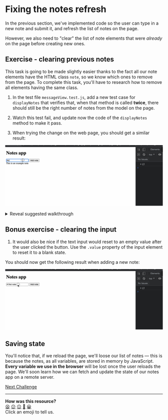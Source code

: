 # Fixing the notes refresh

In the previous section, we've implemented code so the user can type in a new
note and submit it, and refresh the list of notes on the page.

However, we also need to "clear" the list of note elements that were *already*
on the page before creating new ones.

## Exercise - clearing previous notes

This task is going to be made slightly easier thanks to the fact all our note
elements have the HTML class `note`, so we know which ones to remove from the
page. To complete this task, you'll have to research how to remove all elements
having the same class.

1. In the test file `messageView.test.js`, add a new test case for
   `displayNotes` that verifies that, when that method is called **twice**,
   there should still be the right number of notes from the model on the page.

2. Watch this test fail, and update now the code of the `displayNotes` method to
   make it pass.

3. When trying the change on the web page, you should get a similar result:

![Typing in a new note](./resources/new-note-input-2.gif)

<details>
  <summary>Reveal suggested walkthrough</summary>


  ```js
  // notesView.test.js

  // ...

  it('clear the list of previous notes before displaying', () => {
    document.body.innerHTML = fs.readFileSync('./index.html');

    const model = new NotesModel();
    const view = new NotesView(model);
    model.addNote('one');
    model.addNote('two');

    view.displayNotes();
    view.displayNotes();

    expect(document.querySelectorAll('div.note').length).toEqual(2);
  });

  // ...
  ```

  ```js
  // notesView.js

  displayNotes() {
    // 1. Remove all previous notes
    document.querySelectorAll('.note').forEach(element => {
      element.remove();
    });

    const notes = this.model.getNotes()

    // For each note, create and append a new element on the main container
    notes.forEach(note => {
      const noteEl = document.createElement('div');
      noteEl.innerText = note;
      noteEl.className = 'note';
      this.mainContainerEl.append(noteEl);
    })
  }
  ```
</details>

## Bonus exercise - clearing the input

1. It would also be nice if the text input would reset to an empty value after
   the user clicked the button. Use the `.value` property of the input element
   to reset it to a blank state.

You should now get the following result when adding a new note:

![Typing in a new note](./resources/new-note-input-3.gif)

## Saving state

You'll notice that, if we reload the page, we'll loose our list of notes — this
is because the notes, as all variables, are stored in memory by JavaScript.
**Every variable we use in the browser** will be lost once the user reloads the
page. We'll soon learn how we can fetch and update the state of our notes app on
a remote server.

[Next Challenge](15_discovering_fetch.md)

<!-- BEGIN GENERATED SECTION DO NOT EDIT -->

---

**How was this resource?**  
[😫](https://airtable.com/shrUJ3t7KLMqVRFKR?prefill_Repository=makersacademy/javascript-web-applications&prefill_File=contents/14_fixing_list_refresh.md&prefill_Sentiment=😫) [😕](https://airtable.com/shrUJ3t7KLMqVRFKR?prefill_Repository=makersacademy/javascript-web-applications&prefill_File=contents/14_fixing_list_refresh.md&prefill_Sentiment=😕) [😐](https://airtable.com/shrUJ3t7KLMqVRFKR?prefill_Repository=makersacademy/javascript-web-applications&prefill_File=contents/14_fixing_list_refresh.md&prefill_Sentiment=😐) [🙂](https://airtable.com/shrUJ3t7KLMqVRFKR?prefill_Repository=makersacademy/javascript-web-applications&prefill_File=contents/14_fixing_list_refresh.md&prefill_Sentiment=🙂) [😀](https://airtable.com/shrUJ3t7KLMqVRFKR?prefill_Repository=makersacademy/javascript-web-applications&prefill_File=contents/14_fixing_list_refresh.md&prefill_Sentiment=😀)  
Click an emoji to tell us.

<!-- END GENERATED SECTION DO NOT EDIT -->
